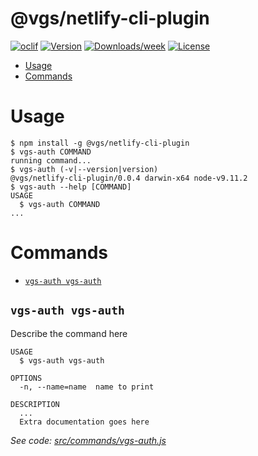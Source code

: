 @vgs/netlify-cli-plugin
==================



[![oclif](https://img.shields.io/badge/cli-oclif-brightgreen.svg)](https://oclif.io)
[![Version](https://img.shields.io/npm/v/oclif-plugin-oauth.svg)](https://npmjs.org/package/oclif-plugin-oauth)
[![Downloads/week](https://img.shields.io/npm/dw/oclif-plugin-oauth.svg)](https://npmjs.org/package/oclif-plugin-oauth)
[![License](https://img.shields.io/npm/l/oclif-plugin-oauth.svg)](https://github.com/dmarynych/oclif-plugin-oauth/blob/master/package.json)

<!-- toc -->
* [Usage](#usage)
* [Commands](#commands)
<!-- tocstop -->
# Usage
<!-- usage -->
```sh-session
$ npm install -g @vgs/netlify-cli-plugin
$ vgs-auth COMMAND
running command...
$ vgs-auth (-v|--version|version)
@vgs/netlify-cli-plugin/0.0.4 darwin-x64 node-v9.11.2
$ vgs-auth --help [COMMAND]
USAGE
  $ vgs-auth COMMAND
...
```
<!-- usagestop -->
# Commands
<!-- commands -->
* [`vgs-auth vgs-auth`](#vgs-auth-vgs-auth)

## `vgs-auth vgs-auth`

Describe the command here

```
USAGE
  $ vgs-auth vgs-auth

OPTIONS
  -n, --name=name  name to print

DESCRIPTION
  ...
  Extra documentation goes here
```

_See code: [src/commands/vgs-auth.js](https://github.com/verygoodsecurity/netlify-cli-plugin/blob/v0.0.4/src/commands/vgs-auth.js)_
<!-- commandsstop -->
